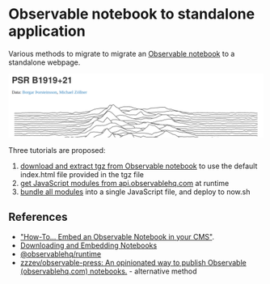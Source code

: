 # Observable notebook to standalone application

Various methods to migrate to migrate an
[Observable notebook](https://observablehq.com/@mbostock/psr-b1919-21) to a
standalone webpage.

![Screenshot of a joyplot notebook](./assets/joyplot.png)

Three tutorials are proposed:

1. [download and extract tgz from Observable notebook](./1_default_observable_export/README.md)
   to use the default index.html file provided in the tgz file
2. [get JavaScript modules from api.observablehq.com](./2_request_observable_api/README.md)
   at runtime
3. [bundle all modules](./3_bundle_js_and_deploy) into a single JavaScript file,
   and deploy to now.sh

## References

- ["How-To… Embed an Observable Notebook in your CMS"](https://visionscarto.net/observable-jekyll/).
- [Downloading and Embedding Notebooks](https://observablehq.com/@observablehq/downloading-and-embedding-notebooks)
- [@observablehq/runtime](https://github.com/observablehq/runtime/blob/master/README.md)
- [zzzev/observable-press: An opinionated way to publish Observable (observablehq.com) notebooks.](https://github.com/zzzev/observable-press) -
  alternative method
